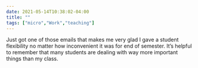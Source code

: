 ```yaml
---
date: 2021-05-14T10:38:02-04:00
title: ""
tags: ["micro","Work","teaching"]
---
```

Just got one of those emails that makes me very glad I gave a student flexibility no matter how inconvenient it was for end of semester. It’s helpful to remember that many students are dealing with way more important things than my class.
